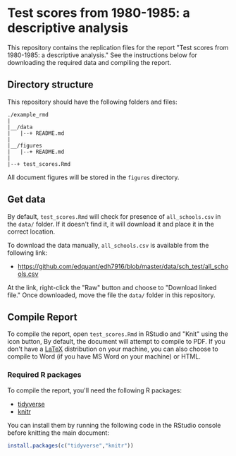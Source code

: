 # Test scores from 1980-1985: a descriptive analysis

This repository contains the replication files for the report "Test
scores from 1980-1985: a descriptive analysis." See the instructions
below for downloading the required data and compiling the report.

## Directory structure

This repository should have the following folders and files:

```
./example_rmd
|
|__/data
|   |--+ README.md
|
|__/figures
|   |--+ README.md
|
|--+ test_scores.Rmd
```

All document figures will be stored in the `figures` directory.

## Get data

By default, `test_scores.Rmd` will check for presence of
`all_schools.csv` in the `data/` folder. If it doesn't find it, it
will download it and place it in the correct location. 

To download the data manually, `all_schools.csv` is available from the following link:

- https://github.com/edquant/edh7916/blob/master/data/sch_test/all_schools.csv

At the link, right-click the "Raw" button and choose to "Download
linked file." Once downloaded, move the file the `data/` folder in
this repository.

## Compile Report

To compile the report, open `test_scores.Rmd` in RStudio and "Knit"
using the icon button, By default, the document will attempt to
compile to PDF. If you don't have a
[LaTeX](https://www.latex-project.org/get/) distribution on your
machine, you can also choose to compile to Word (if you have MS Word
on your machine) or HTML.

### Required R packages

To compile the report, you'll need the following R packages: 

- [tidyverse](https://CRAN.R-project.org/package=tidyverse)
- [knitr](https://CRAN.R-project.org/package=knitr)

You can install them by running the following code in the RStudio
console before knitting the main document:

```r
install.packages(c("tidyverse","knitr"))
```
